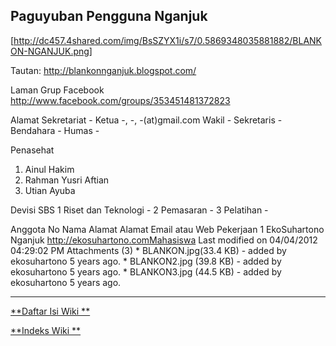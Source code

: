 ## Paguyuban Pengguna  Nganjuk
[http://dc457.4shared.com/img/BsSZYX1i/s7/0.5869348035881882/BLANKON-NGANJUK.png]

Tautan:             ​http://blankonnganjuk.blogspot.com/

Laman Grup Facebook ​http://www.facebook.com/groups/353451481372823

Alamat Sekretariat  -
Ketua               -, -, -(at)gmail.com
Wakil               -
Sekretaris          -
Bendahara           -
Humas               -

Penasehat
  1. Ainul Hakim
  2. Rahman Yusri Aftian
  3. Utian Ayuba

Devisi SBS
1 Riset dan Teknologi -
2 Pemasaran           -
3 Pelatihan           -

Anggota
No Nama         Alamat  Alamat Email atau Web     Pekerjaan
1  EkoSuhartono Nganjuk ​http://ekosuhartono.comMahasiswa
Last modified on 04/04/2012 04:29:02 PM
Attachments (3)
    * BLANKON.jpg​ (33.4 KB) - added by ekosuhartono 5 years ago.
    * BLANKON2.jpg​ (39.8 KB) - added by ekosuhartono 5 years ago.
    * BLANKON3.jpg​ (44.5 KB) - added by ekosuhartono 5 years ago.

---
[**Daftar Isi Wiki **](/wiki/DaftarIsi/index.html)
 
[**Indeks Wiki **](/wiki/Indeks.html)
